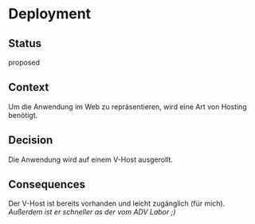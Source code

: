 # Deployment

## Status

proposed

## Context

Um die Anwendung im Web zu repräsentieren, wird eine Art von Hosting benötigt.

## Decision

Die Anwendung wird auf einem V-Host ausgerollt.

## Consequences

Der V-Host ist bereits vorhanden und leicht zugänglich (für mich). *Außerdem ist er schneller as der vom ADV Labor ;)*